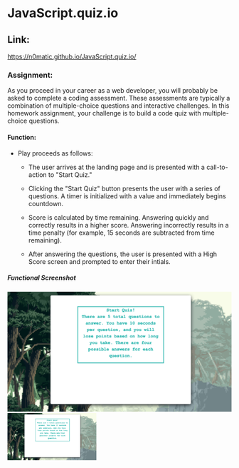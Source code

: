# JavaScript.quiz.io

## Link:
https://n0matic.github.io/JavaScript.quiz.io/

### Assignment:

As you proceed in your career as a web developer, you will probably be asked to complete a coding assessment. These assessments are typically a combination of multiple-choice questions and interactive challenges. In this homework assignment, your challenge is to build a code quiz with multiple-choice questions.


#### Function:

* Play proceeds as follows:

  * The user arrives at the landing page and is presented with a call-to-action to "Start Quiz."

  * Clicking the "Start Quiz" button presents the user with a series of questions. A timer is initialized with a value and immediately begins countdown.

  * Score is calculated by time remaining. Answering quickly and correctly results in a higher score. Answering incorrectly results in a time penalty (for example, 15 seconds are subtracted from time remaining).

  * After answering the questions, the user is presented with a High Score screen and prompted to enter their intials.

##### Functional Screenshot

![Screenshot](Assets/images/Screen_Shot.png)
<img src="Assets/images/Screen_Shot.png" width="200">
